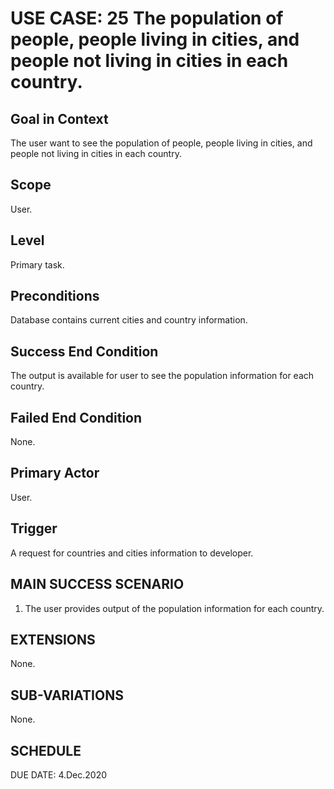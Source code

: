 USE CASE: 25 The population of people, people living in cities, and people not living in cities in each country.
=========

Goal in Context
------
The user want to see the population of people, people living in cities, and people not living in cities in each country.

Scope
----
User.

Level
---
Primary task.

Preconditions
---
Database contains current cities and country information.

Success End Condition
----
The output is available for user to see the population information for each country.

Failed End Condition
----
None.

Primary Actor
----
User.

Trigger
-----
A request for countries and cities information to developer.

MAIN SUCCESS SCENARIO
-----
1. The user provides output of the population information for each country.

EXTENSIONS
-----
None.

SUB-VARIATIONS
----
None.

SCHEDULE
--
DUE DATE: 4.Dec.2020